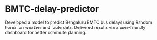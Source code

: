 # BMTC-delay-predictor
Developed a model to predict Bengaluru BMTC bus delays using Random Forest on weather and route  data. Delivered results via a user-friendly dashboard for better commute planning.
